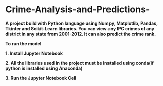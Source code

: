 # Crime-Analysis-and-Predictions-

**A project build with Python language using Numpy, Matplotlib, Pandas, Tkinter and Scikit-Learn libraries. You can view any IPC crimes of any district in any state from 2001-2012. It can also predict the crime rank.**

**To run the model**

**1. Install Jupyter Notebook**

**2. All the libraries used in the project must be installed using conda(if python is installed using Anaconda)**

**3. Run the Jupyter Notebook Cell**


